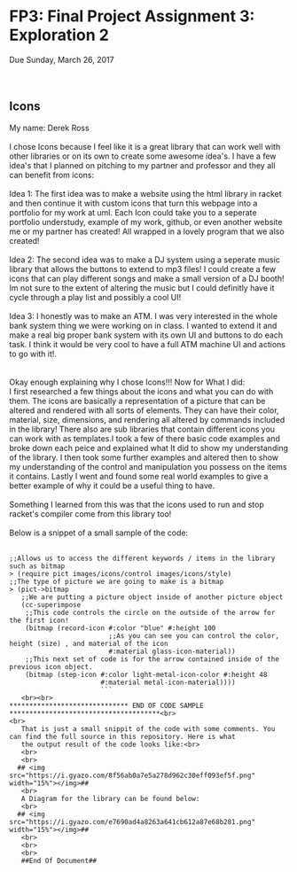 # FP3: Final Project Assignment 3: Exploration 2<br>
Due Sunday, March 26, 2017<br>
<br>
<br>
## Icons<br>
My name: Derek Ross<br>
<br>
I chose Icons because I feel like it is a great library that can work well with other libraries or on its own to create some awesome idea's. I have a few idea's that I planned on pitching to my partner and professor and they all can benefit from icons:<br>
<br>
Idea 1: The first idea was to make a website using the html library in racket and then continue it with custom icons that turn this webpage into a portfolio for my work at uml. Each Icon could take you to a seperate portfolio understudy, example of my work, github,
or even another website me or my partner has created! All wrapped in a lovely program that we also created!<br>
<br>
Idea 2: The second idea was to make a DJ system using a seperate music library that allows the buttons to extend to mp3 files! I could create a few icons that can play different songs and make a small version of a DJ booth! Im not sure to the extent of altering the music but I could definitly have it cycle through a play list and possibly a cool UI!<br>
<br>
Idea 3: I honestly was to make an ATM. I was very interested in the whole bank system thing we were working on in class. I wanted to extend it and make a real big proper bank system with its own UI and buttons to do each task. I think it would be very cool to have a full ATM machine UI and actions to go with it!. <br>
<br>
<br>
Okay enough explaining why I chose Icons!!! Now for What I did:<br>
I first researched a few things about the icons and what you can do with them. The icons are basically a representation of a picture
that can be altered and rendered with all sorts of elements. They can have their color, material, size, dimensions, and rendering all altered by commands included in the library! There also are sub libraries that contain different icons you can work with as templates.I took a few of there basic code examples and broke down each peice and explained what It did to show my understanding of the library. I then took some further examples and altered then to show my understanding of the control and manipulation you possess on the items it contains. Lastly I went and found some real world examples to give a better example of why it could be a useful thing to have. <br>
<br>
Something I learned from this was that the icons used to run and stop racket's compiler come from this library too!<br>
<br>
Below is a snippet of a small sample of the code:<br>
<br>
```
;;Allows us to access the different keywords / items in the library such as bitmap
> (require pict images/icons/control images/icons/style)
;;The type of picture we are going to make is a bitmap
> (pict->bitmap
   ;;We are putting a picture object inside of another picture object
   (cc-superimpose
    ;;This code controls the circle on the outside of the arrow for the first icon!
    (bitmap (record-icon #:color "blue" #:height 100
                         ;;As you can see you can control the color, height (size) , and material of the icon
                         #:material glass-icon-material))
    ;;This next set of code is for the arrow contained inside of the previous icon object.
    (bitmap (step-icon #:color light-metal-icon-color #:height 48
                       #:material metal-icon-material))))
                       ```
   <br><br>                    
****************************** END OF CODE SAMPLE **************************************<br>
<br>
   That is just a small snippit of the code with some comments. You can find the full source in this repository. Here is what
   the output result of the code looks like:<br>
   <br>
   <br>
  ## <img src="https://i.gyazo.com/8f56ab0a7e5a278d962c30eff093ef5f.png" width="15%"></img>##
   <br>
   A Diagram for the library can be found below:
   <br>
  ## <img src="https://i.gyazo.com/e7690ad4a8263a641cb612a87e68b281.png" width="15%"></img>##
   <br>
   <br>
   <br>
   ##End Of Document##

